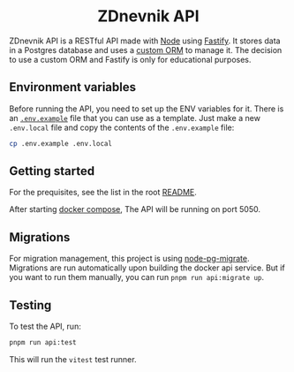 <p align="center">
  <h1 align="center">ZDnevnik API</h1>
</p>

ZDnevnik API is a RESTful API made with [Node](https://nodejs.org/en) using [Fastify](https://fastify.dev/). It stores data in a Postgres database and uses a [custom ORM](./src/db/orm.ts) to manage it. The decision to use a custom ORM and Fastify is only for educational purposes.

## Environment variables

Before running the API, you need to set up the ENV variables for it. There is an [`.env.example`](./.env.example) file that you can use as a template. Just make a new `.env.local` file and copy the contents of the `.env.example` file:

```sh
cp .env.example .env.local
```

## Getting started

For the prequisites, see the list in the root [README](../../README.md#prerequisites).

After starting [docker compose](../../README.md#running-the-app), The API will be running on port 5050.

## Migrations

For migration management, this project is using [node-pg-migrate](https://www.npmjs.com/package/node-pg-migrate). Migrations are run automatically upon building the docker api service. But if you want to run them manually, you can run `pnpm run api:migrate up`.

## Testing

To test the API, run:

```sh
pnpm run api:test
```

This will run the `vitest` test runner.